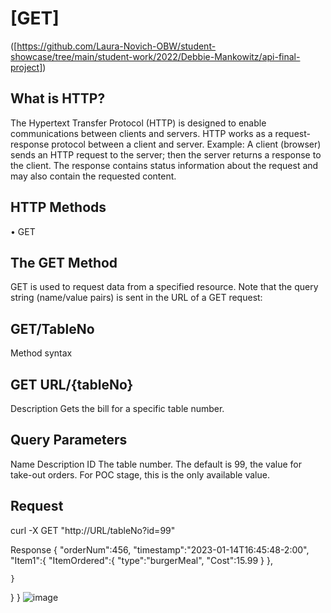 # [GET] 
([https://github.com/Laura-Novich-OBW/student-showcase/tree/main/student-work/2022/Debbie-Mankowitz/api-final-project])

## What is HTTP?
The Hypertext Transfer Protocol (HTTP) is designed to enable communications between clients and servers.
HTTP works as a request-response protocol between a client and server.
Example: A client (browser) sends an HTTP request to the server; then the server returns a response to the client. The response contains status information about the request and may also contain the requested content.
## HTTP Methods
•	GET
## The GET Method
GET is used to request data from a specified resource.
Note that the query string (name/value pairs) is sent in the URL of a GET request:

## GET/TableNo
Method	syntax

## GET	URL/{tableNo}
Description
Gets the bill for a specific table number.

## Query Parameters
Name	Description
ID	The table number. The default is 99, the value for take-out orders. For POC stage, this is the only available value.

## Request
curl -X GET "http://URL/tableNo?id=99"

Response
{
   "orderNum":456,
   "timestamp":"2023-01-14T16:45:48-2:00",
   "Item1":{
  	"ItemOrdered":{
     	"type":"burgerMeal",
     	"Cost":15.99
  	}
   },
   
  	}
   }
}
![image](https://github.com/delas6006/GET/assets/109095507/37fe724f-ffcc-4926-8b7d-e131a1443b13)
